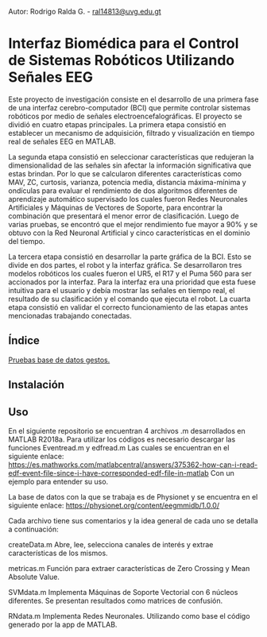 Autor: Rodrigo Ralda G. - ral14813@uvg.edu.gt

# Interfaz Biomédica para el Control de Sistemas Robóticos Utilizando Señales EEG

Este proyecto de investigación consiste en el desarrollo de una primera fase de una interfaz cerebro-computador (BCI) que permite controlar sistemas robóticos por medio de señales electroencefalográficas. El proyecto se dividió en cuatro etapas principales. La primera etapa consistió en establecer un mecanismo de adquisición,  filtrado y visualización en tiempo real de señales EEG en MATLAB. 

La segunda etapa consistió en seleccionar características que redujeran la dimensionalidad de las señales sin afectar la información significativa que estas brindan. Por lo que se calcularon diferentes características como MAV, ZC, curtosis, varianza, potencia media, distancia máxima-mínima y ondículas para evaluar el rendimiento de dos algoritmos diferentes de aprendizaje automático supervisado los cuales fueron Redes Neuronales Artificiales y Máquinas de Vectores de Soporte, para encontrar la combinación que presentará el menor error de clasificación. Luego de varias pruebas, se encontró que el mejor rendimiento fue mayor a 90\% y se obtuvo con la Red Neuronal Artificial y  cinco características en el dominio del tiempo.

La tercera etapa consistió en desarrollar la parte gráfica de la BCI. Esto se divide en dos partes, el robot y la interfaz gráfica. Se desarrollaron tres modelos robóticos los cuales fueron el UR5, el R17 y el Puma 560 para ser accionados por la interfaz. Para la interfaz era una prioridad que esta fuese intuitiva para el usuario y debía mostrar las señales en tiempo real, el resultado de su clasificación y el comando que ejecuta el robot. La cuarta etapa consistió en validar el correcto funcionamiento de las etapas antes mencionadas trabajando conectadas.

## Índice
[Pruebas base de datos gestos.](../Interfaces-Biomedicas/EEG/Código)
## Instalación

## Uso




En el siguiente repositorio se encuentran 4 archivos .m desarrollados en MATLAB R2018a.
Para utilizar los códigos es necesario descargar las funciones Eventread.m y edfread.m
Las cuales se encuentran en el siguiente enlace: 
https://es.mathworks.com/matlabcentral/answers/375362-how-can-i-read-edf-event-file-since-i-have-corresponded-edf-file-in-matlab
Con un ejemplo para entender su uso.

La base de datos con la que se trabaja es de Physionet y se encuentra en el siguiente enlace:
https://physionet.org/content/eegmmidb/1.0.0/

Cada archivo tiene sus comentarios y la idea general de cada uno se detalla a continuación:

createData.m
Abre, lee, selecciona canales de interés y extrae características de los mismos.

metricas.m
Función para extraer características de Zero Crossing y Mean Absolute Value.

SVMdata.m
Implementa Máquinas de Soporte Vectorial con 6 núcleos diferentes. Se presentan resultados como matrices de confusión.

RNdata.m
Implementa Redes Neuronales. Utilizando como base el código generado por la app de MATLAB.
